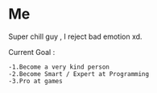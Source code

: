 # Me
Super chill guy , I reject bad emotion xd.

Current Goal :

	-1.Become a very kind person
	-2.Become Smart / Expert at Programming
	-3.Pro at games
